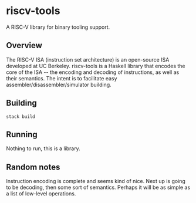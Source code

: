 # riscv-tools

A RISC-V library for binary tooling support.

## Overview
The RISC-V ISA (instruction set architecture) is an open-source ISA developed at UC
Berkeley. riscv-tools is a Haskell library that encodes the core of the ISA -- the
encoding and decoding of instructions, as well as their semantics. The intent is to
facilitate easy assembler/disassembler/simulator building.

## Building

```
stack build
```

## Running

Nothing to run, this is a library.

## Random notes
Instruction encoding is complete and seems kind of nice. Next up is going to be
decoding, then some sort of semantics. Perhaps it will be as simple as a list of
low-level operations.
